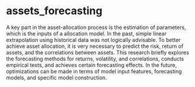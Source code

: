 # assets_forecasting
A key part in the asset-allocation process is the estimation of parameters, which is the inputs of a allocation model. In the past, simple linear extrapolation using historical data was not logically advisable. To better achieve asset allocation, it is very necessary to predict the risk, return of assets, and the correlations between assets. This research briefly explores the forecasting methods for returns, volatility, and correlations, conducts empirical tests, and achieves certain forecasting effects. In the future, optimizations can be made in terms of model input features, forecasting models, and specific model construction. 
